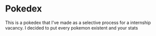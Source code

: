 # Pokedex
This is a pokedex that I've made as a selective process for a internship vacancy. I decided to put every pokemon existent and your stats
